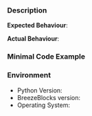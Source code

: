 ### Description

**Expected Behaviour**:

**Actual Behaviour**:

<!--
Omit the following section if you have a non-code related issue.
-->
### Minimal Code Example
<!--
Can be a snippet or a link to a file, but try to keep it small.
-->
### Environment

- Python Version:
- BreezeBlocks version:
- Operating System:
